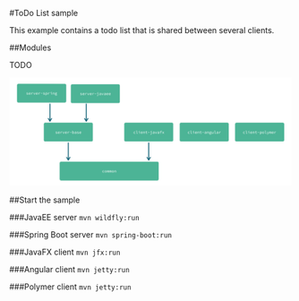 #ToDo List sample

This example contains a todo list that is shared between several clients.

##Modules

TODO

![modules](readme/modules.png "modules")

##Start the sample

###JavaEE server
`mvn wildfly:run`

###Spring Boot server
`mvn spring-boot:run`

###JavaFX client
`mvn jfx:run`

###Angular client
`mvn jetty:run`

###Polymer client
`mvn jetty:run`